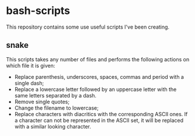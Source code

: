 # bash-scripts
This repository contains some use useful scripts I've been creating.
 ## snake
 This scripts takes any number of files and performs the following actions on which file it is given:
 - Replace parenthesis, underscores, spaces, commas and period with a single dash;
 - Replace a lowercase letter followed by an uppercase letter with the same letters separated by a dash.
 - Remove single quotes;
 - Change the filename to lowercase;
 - Replace characters with diacritics with the corresponding ASCII ones. If a character can not be represented in the ASCII set, it will be replaced  with a similar looking character.